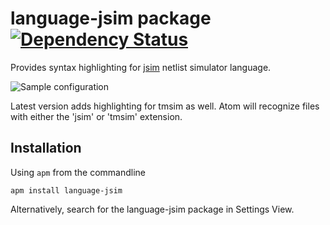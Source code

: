 # language-jsim package [![Dependency Status](https://david-dm.org/tjjjwxzq/language-jsim.svg)](https://david-dm.org/tjjjwxzq/language-jsim)

Provides syntax highlighting for [jsim](https://github.com/terman/6.004_courseware) netlist simulator language.

![Sample configuration](https://raw.githubusercontent.com/tjjjwxzq/language-jsim/master/sample.PNG)

Latest version adds highlighting for tmsim as well. Atom will recognize files with either the 'jsim' or 'tmsim' extension.

## Installation
Using `apm` from the commandline
```
apm install language-jsim
```
Alternatively, search for the language-jsim package in Settings View.
